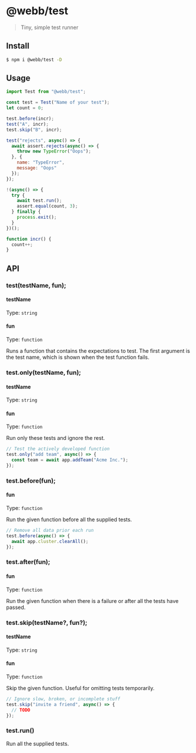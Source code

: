 # @webb/test

> Tiny, simple test runner



## Install

```sh
$ npm i @webb/test -D
```



## Usage

```js
import Test from "@webb/test";

const test = Test("Name of your test");
let count = 0;

test.before(incr);
test("A", incr);
test.skip("B", incr);

test("rejects", async() => {
  await assert.rejects(async() => {
    throw new TypeError("Oops");
  }, {
    name: "TypeError",
    message: "Oops"
  });
});

!(async() => {
  try {
    await test.run();
    assert.equal(count, 3);
  } finally {
    process.exit();
  }
})();

function incr() {
  count++;
}
```



## API

### test(testName, fun);
#### testName
Type: `string`
#### fun
Type: `function`

Runs a function that contains the expectations to test. The first argument is the test name, which is shown when the test function fails.

### test.only(testName, fun);
#### testName
Type: `string`
#### fun
Type: `function`

Run only these tests and ignore the rest.

```js
// Test the actively developed function
test.only("add team", async() => {
  const team = await app.addTeam("Acme Inc.");
});
```

### test.before(fun);
#### fun
Type: `function`

Run the given function before all the supplied tests.

```js
// Remove all data prior each run
test.before(async() => {
  await app.cluster.clearAll();
});
```

### test.after(fun);
#### fun
Type: `function`

Run the given function when there is a failure or after all the tests have passed.

### test.skip(testName?, fun?);
#### testName
Type: `string`
#### fun
Type: `function`

Skip the given function. Useful for omitting tests temporarily.

```js
// Ignore slow, broken, or incomplete stuff
test.skip("invite a friend", async() => {
  // TODO
});
```

### test.run()

Run all the supplied tests.

